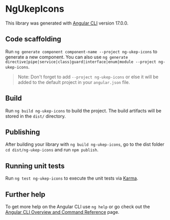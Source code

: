 # NgUkepIcons

This library was generated with [Angular CLI](https://github.com/angular/angular-cli) version 17.0.0.

## Code scaffolding

Run `ng generate component component-name --project ng-ukep-icons` to generate a new component. You can also use `ng generate directive|pipe|service|class|guard|interface|enum|module --project ng-ukep-icons`.
> Note: Don't forget to add `--project ng-ukep-icons` or else it will be added to the default project in your `angular.json` file. 

## Build

Run `ng build ng-ukep-icons` to build the project. The build artifacts will be stored in the `dist/` directory.

## Publishing

After building your library with `ng build ng-ukep-icons`, go to the dist folder `cd dist/ng-ukep-icons` and run `npm publish`.

## Running unit tests

Run `ng test ng-ukep-icons` to execute the unit tests via [Karma](https://karma-runner.github.io).

## Further help

To get more help on the Angular CLI use `ng help` or go check out the [Angular CLI Overview and Command Reference](https://angular.io/cli) page.
